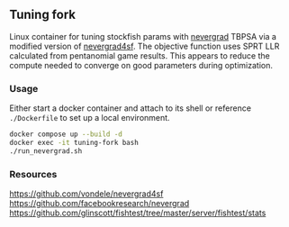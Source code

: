 ## Tuning fork

Linux container for tuning stockfish params with [nevergrad](https://github.com/facebookresearch/nevergrad) TBPSA via a modified version of [nevergrad4sf](https://github.com/vondele/nevergrad4sf). The objective function uses SPRT LLR calculated from pentanomial game results. This appears to reduce the compute needed to converge on good parameters during optimization.


### Usage

Either start a docker container and attach to its shell or reference `./Dockerfile` to set up a local environment.

```bash
docker compose up --build -d
docker exec -it tuning-fork bash
./run_nevergrad.sh
```


### Resources

https://github.com/vondele/nevergrad4sf
https://github.com/facebookresearch/nevergrad
https://github.com/glinscott/fishtest/tree/master/server/fishtest/stats
